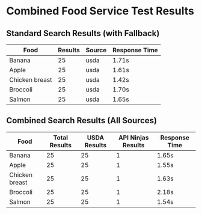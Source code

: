 # Combined Food Service Test Results

## Standard Search Results (with Fallback)

| Food | Results | Source | Response Time |
|------|---------|--------|---------------|
| Banana | 25 | usda | 1.71s |
| Apple | 25 | usda | 1.61s |
| Chicken breast | 25 | usda | 1.42s |
| Broccoli | 25 | usda | 1.70s |
| Salmon | 25 | usda | 1.65s |

## Combined Search Results (All Sources)

| Food | Total Results | USDA Results | API Ninjas Results | Response Time |
|------|--------------|--------------|-------------------|---------------|
| Banana | 25 | 25 | 1 | 1.65s |
| Apple | 25 | 25 | 1 | 1.55s |
| Chicken breast | 25 | 25 | 1 | 1.63s |
| Broccoli | 25 | 25 | 1 | 2.18s |
| Salmon | 25 | 25 | 1 | 1.54s |
